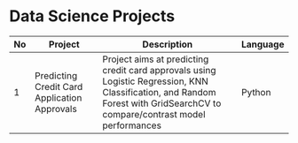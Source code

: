 # Data Science Projects



| No | Project | Description | Language |
| --- | --- | --- | --- |
| 1 | Predicting Credit Card Application Approvals | Project aims at predicting credit card approvals using Logistic Regression, KNN Classification, and Random Forest with GridSearchCV to compare/contrast model performances| Python |

